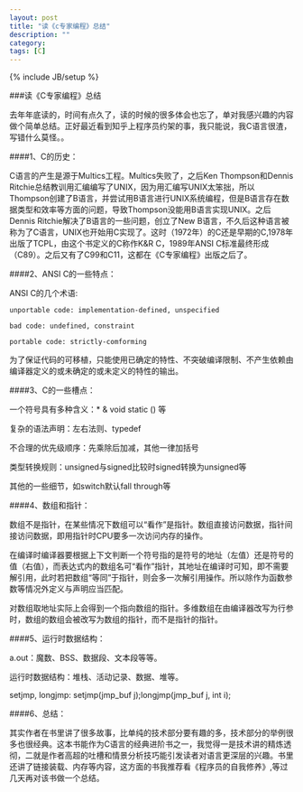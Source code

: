 ```yaml
---
layout: post
title: "读《c专家编程》总结"
description: ""
category:
tags: [C]
---
```

{% include JB/setup %}

###读《C专家编程》总结

去年年底读的，时间有点久了，读的时候的很多体会也忘了，单对我感兴趣的内容做个简单总结。正好最近看到知乎上程序员约架的事，我只能说，我C语言很渣，写错什么莫怪。。

####1、C的历史：
    
C语言的产生是源于Multics工程。Multics失败了，之后Ken Thompson和Dennis Ritchie总结教训用汇编编写了UNIX，因为用汇编写UNIX太笨拙，所以Thompson创建了B语言，并尝试用B语言进行UNIX系统编程，但是B语言存在数据类型和效率等方面的问题，导致Thompson没能用B语言实现UNIX。之后Dennis Ritchie解决了B语言的一些问题，创立了New B语言，不久后这种语言被称为了C语言，UNIX也开始用C实现了。这时（1972年）的C还是早期的C,1978年出版了TCPL，由这个书定义的C称作K&R C，1989年ANSI C标准最终形成（C89）。之后又有了C99和C11，这都在《C专家编程》出版之后了。

####2、ANSI C的一些特点：

ANSI C的几个术语: 
    
    unportable code: implementation-defined, unspecified
    
    bad code: undefined, constraint
    
    portable code: strictly-comforming
    
为了保证代码的可移植，只能使用已确定的特性、不突破编译限制、不产生依赖由编译器定义的或未确定的或未定义的特性的输出。

####3、C的一些槽点：

一个符号具有多种含义：* & void static () 等

复杂的语法声明：左右法则、typedef

不合理的优先级顺序：先乘除后加减，其他一律加括号

类型转换规则：unsigned与signed比较时signed转换为unsigned等

其他的一些细节，如switch默认fall through等

####4、数组和指针：

数组不是指针，在某些情况下数组可以“看作”是指针。数组直接访问数据，指针间接访问数据，即用指针时CPU要多一次访问内存的操作。

在编译时编译器要根据上下文判断一个符号指的是符号的地址（左值）还是符号的值（右值），而表达式内的数组名可“看作”指针，其地址在编译时可知，即不需要解引用，此时若把数组“等同”于指针，则会多一次解引用操作。所以除作为函数参数等情况外定义与声明应当匹配。

对数组取地址实际上会得到一个指向数组的指针。多维数组在由编译器改写为行参时，数组的数组会被改写为数组的指针，而不是指针的指针。

####5、运行时数据结构：

a.out：魔数、BSS、数据段、文本段等等。

运行时数据结构：堆栈、活动记录、数据、堆等。

setjmp, longjmp: setjmp(jmp_buf j);longjmp(jmp_buf j, int i);

####6、总结：

其实作者在书里讲了很多故事，比单纯的技术部分要有趣的多，技术部分的举例很多也很经典。这本书能作为C语言的经典进阶书之一，我觉得一是技术讲的精炼透彻，二就是作者高超的吐槽和情景分析技巧能引发读者对语言更深层的兴趣。书里还讲了链接装载、内存等内容，这方面的书我推荐看《程序员的自我修养》,等过几天再对该书做一个总结。

